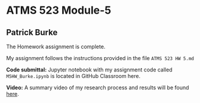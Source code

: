 # ATMS 523 Module-5
## Patrick Burke

The Homework assignment is complete.

My assignment follows the instructions provided in the file `ATMS 523 HW 5.md` 

**Code submittal:** Jupyter notebook with my assignment code called `M5HW_Burke.ipynb` is located in GitHub Classroom here.

**Video:** A summary video of my research process and results will be found [here](https://mediaspace.illinois.edu/media/1_illd5unh).